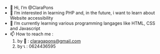 - 👋 Hi, I’m @ClaraPons
- 👀 I’m interested in learning PHP and, in the future, i want to learn about Website accessibility
- 🌱 I’m currently learning various programming langages like HTML, CSS and Javascript
- 📫 How to reach me :
    1) by 📧 : claragapons@gmail.com
    2) by 📞 : 0624436595

<!---
ClaraPons/ClaraPons is a ✨ special ✨ repository because its `README.md` (this file) appears on your GitHub profile.
You can click the Preview link to take a look at your changes.
--->

